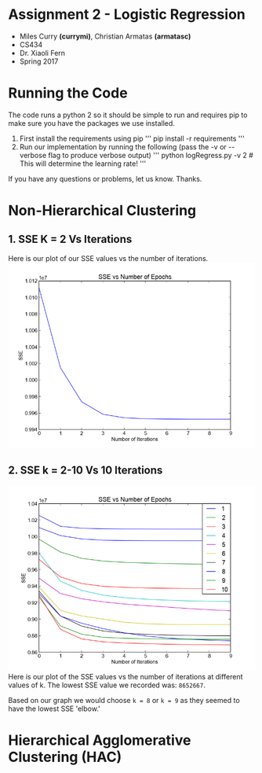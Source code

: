 # Assignment 2 - Logistic Regression
- Miles Curry **(currymi)**, Christian Armatas **(armatasc)**
- CS434
- Dr. Xiaoli Fern
- Spring 2017


# Running the Code
The code runs a python 2 so it should be simple to run and requires pip
to make sure you have the packages we use installed.
1. First install the requirements using pip
'''
pip install -r requirements
'''
2. Run our implementation by running the following (pass the -v or --verbose flag to produce verbose output)
'''
python logRegress.py -v 2 # This will determine the learning rate!
'''

If you have any questions or problems, let us know. Thanks.

# Non-Hierarchical Clustering

## 1. SSE K = 2 Vs Iterations

Here is our plot of our SSE values vs the number of iterations.
![k = 2 SSE](./docs/sse-k2.png)

## 2. SSE k = 2-10 Vs 10 Iterations
![k = 2-10 SSE](./docs/sse.png)
Here is our plot of the SSE values vs the number of iterations at different
values of k. The lowest SSE value we recorded was: ``8652667``.

Based on our graph we would choose ``k = 8`` or ``k = 9`` as they seemed to have
the lowest SSE 'elbow.'

# Hierarchical Agglomerative Clustering (HAC)

